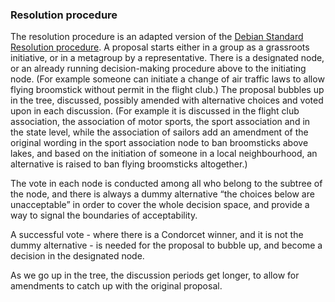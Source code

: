 ### Resolution procedure

The resolution procedure is an adapted version of the [Debian Standard Resolution procedure](https://www.debian.org/vote/howto_follow). A proposal starts either in a group as a grassroots initiative, or in a metagroup by a representative. There is a designated node, or an already running decision-making procedure above to the initiating node. \(For example someone can initiate a change of air traffic laws to allow flying broomstick without permit in the flight club.\) The proposal bubbles up in the tree, discussed, possibly amended with alternative choices and voted upon in each discussion. \(For example it is discussed in the flight club association, the association of motor sports, the sport association and in the state level, while the association of sailors add an amendment of the original wording in the sport association node to ban broomsticks above lakes, and based on the initiation of someone in a local neighbourhood, an alternative is raised to ban flying broomsticks altogether.\)

The vote in each node is conducted among all who belong to the subtree of the node, and there is always a dummy alternative “the choices below are unacceptable” in order to cover the whole decision space, and provide a way to signal the boundaries of acceptability.

A successful vote - where there is a Condorcet winner, and it is not the dummy alternative - is needed for the proposal to bubble up, and become a decision in the designated node.

As we go up in the tree, the discussion periods get longer, to allow for amendments to catch up with the original proposal.

